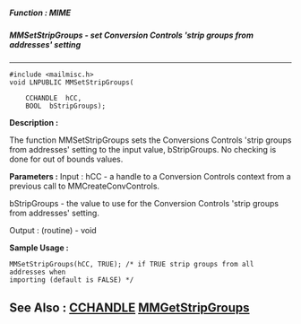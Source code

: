 ##### Function : MIME
##### MMSetStripGroups - set Conversion Controls 'strip groups from addresses' setting
---
```
#include <mailmisc.h>
void LNPUBLIC MMSetStripGroups(

	CCHANDLE  hCC,
	BOOL  bStripGroups);
```
**Description :**

The function  MMSetStripGroups sets the Conversions Controls 'strip groups from 
addresses' setting to the input value, bStripGroups.  No checking is done for 
out of bounds values.

**Parameters :**
Input :
hCC  -  a handle to a Conversion Controls context from a previous call to MMCreateConvControls.

bStripGroups  -  the value to use for the Conversion Controls 'strip groups from addresses' setting.

Output :
(routine)  -  void



**Sample Usage :**
```
MMSetStripGroups(hCC, TRUE); /* if TRUE strip groups from all addresses when 
importing (default is FALSE) */
```
**See Also :**
[CCHANDLE](/reference/Data/CCHANDLE)
[MMGetStripGroups](/reference/Func/MMGetStripGroups)
---
